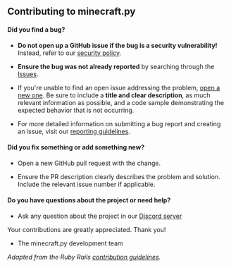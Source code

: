 ## Contributing to minecraft.py

#### **Did you find a bug?**

* **Do not open up a GitHub issue if the bug is a security vulnerability!** 
  Instead, refer to our [security policy](https://github.com/plun1331/minecraft.py/security/policy).

* **Ensure the bug was not already reported** by searching through the [Issues](https://github.com/plun1331/minecraft.py/issues).

* If you're unable to find an open issue addressing the problem, [open a new one](https://github.com/plun1331/minecraft.py/issues/new). 
  Be sure to include a **title and clear description**, as much relevant information as possible, 
  and a code sample demonstrating the expected behavior that is not occurring.

* For more detailed information on submitting a bug report and creating an issue, visit our [reporting guidelines](https://edgeguides.rubyonrails.org/contributing_to_ruby_on_rails.html#reporting-an-issue).

#### **Did you fix something or add something new?**

* Open a new GitHub pull request with the change.

* Ensure the PR description clearly describes the problem and solution. Include the relevant issue number if applicable.

#### **Do you have questions about the project or need help?**

* Ask any question about the project in our [Discord server](https://plun.is-a.dev/discord)

Your contributions are greatly appreciated. Thank you!
- The minecraft.py development team

*Adapted from the Ruby Rails [contribution guidelines](https://github.com/rails/rails/blob/main/CONTRIBUTING.md).*
